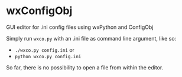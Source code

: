 # wxConfigObj
GUI editor for .ini config files using wxPython and ConfigObj


Simply run `wxco.py` with an .ini file as command line argument, like so:
- `./wxco.py config.ini`
or
- `python wxco.py config.ini`

So far, there is no possibility to open a file from within the editor.

